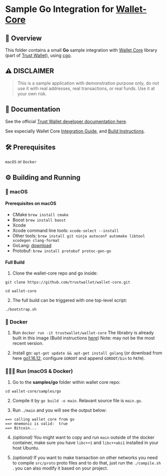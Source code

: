 # Sample Go Integration for [Wallet-Core](https://github.com/trustwallet/wallet-core)

## 🔖 Overview

This folder contains a small **Go** sample integration with
[Wallet Core](https://github.com/trustwallet/wallet-core) library (part of [Trust Wallet](https://trustwallet.com)),
using [cgo](https://golang.org/cmd/cgo/).

## ⚠️ DISCLAIMER

> This is a sample application with demonstration purpose only,
> do not use it with real addresses, real transactions, or real funds.
> Use it at your own risk.

## 📜 Documentation

See the official [Trust Wallet developer documentation here](https://developer.trustwallet.com).

See especially Wallet Core
[Integration Guide](https://developer.trustwallet.com/wallet-core/integration-guide),
and [Build Instructions](https://developer.trustwallet.com/wallet-core/building).

## 🛠 Prerequisites

`macOS` or `Docker`

## ⚙️ Building and Running
###  macOS
#### Prerequisites on macOS
* CMake `brew install cmake`
* Boost `brew install boost`
* Xcode
* Xcode command line tools: `xcode-select --install`
* Other tools: `brew install git ninja autoconf automake libtool xcodegen clang-format`
* GoLang: [download](https://go.dev/dl/)
* Protobuf: `brew install protobuf protoc-gen-go`

#### Full Build

1. Clone the wallet-core repo and go inside:
```shell
git clone https://github.com/trustwallet/wallet-core.git

cd wallet-core
```
2. The full build can be triggered with one top-level script:
```shell
./bootstrap.sh
```

### 🐳 Docker
1. Run `docker run -it trustwallet/wallet-core`
The librabry is already built in this image  (Build instructions [here](building.md))  Note: may not be the most recent version.

2. Install go: `apt-get update && apt-get install golang` 
(or download from here [go1.16.12](https://go.dev/dl/go1.16.12.linux-amd64.tar.gz), configure `GOROOT` and append `GOROOT/bin` to `PATH`).

### 🏃🏽‍♂️ **Run** (macOS & Docker)
1. Go to the **samples/go** folder within wallet core repo:

```shell
cd wallet-core/samples/go
```

2. Compile it by `go build -o main`.  Relavant source file is `main.go`.

3. Run `./main` and you will see the output below: 

```shell
==> calling wallet core from go
==> mnemonic is valid:  true
==> Bitcoin...
```
4. *(optional)* You might want to copy and run `main` outside of the docker container, make sure you have `libc++1` and `libc++abi1` installed in your host Ubuntu.

5. *(optional)* If you want to make transaction on other networks you need to compile `src/proto` proto files and to do that, just run the `./compile.sh` . you can also modify it based on your project.